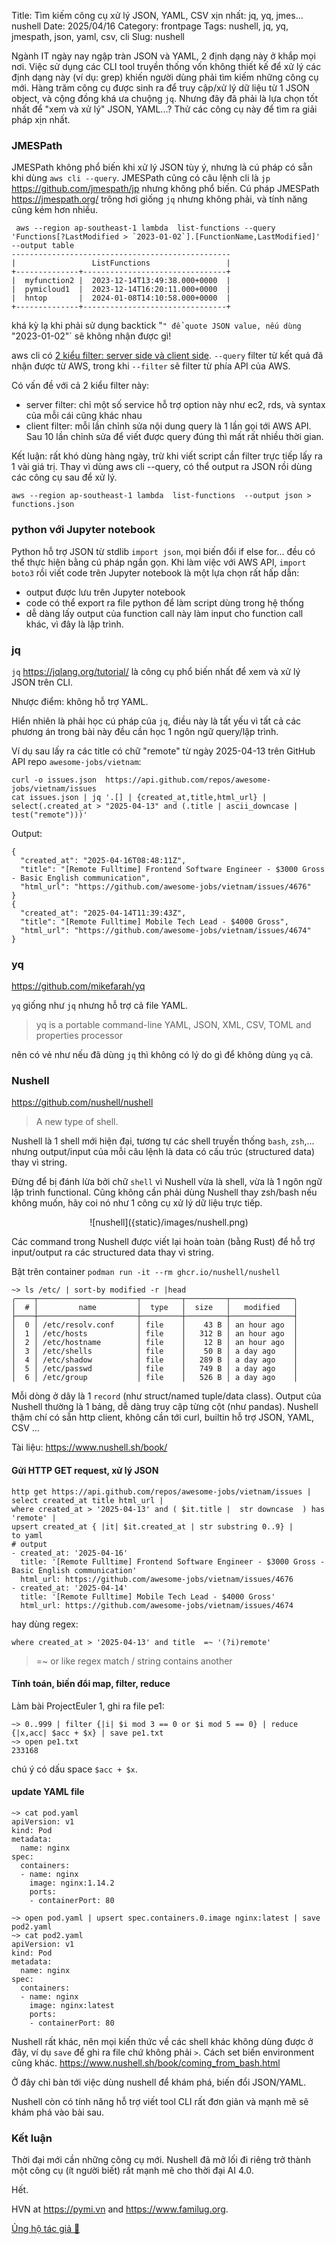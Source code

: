 Title: Tìm kiếm công cụ xử lý JSON, YAML, CSV xịn nhất: jq, yq, jmes... nushell
Date: 2025/04/16
Category: frontpage
Tags: nushell, jq, yq, jmespath, json, yaml, csv, cli
Slug: nushell

Ngành IT ngày nay ngập tràn JSON và YAML, 2 định dạng này ở khắp mọi nơi. Việc sử dụng các CLI tool truyền thống vốn không thiết kế để xử lý các định dạng này (ví dụ: grep) khiến người dùng phải tìm kiếm những công cụ mới. Hàng trăm công cụ được sinh ra để truy cập/xử lý dữ liệu từ 1 JSON object, và cộng đồng khá ưa chuộng `jq`. Nhưng đây đã phải là lựa chọn tốt nhất để "xem và xử lý" JSON, YAML...? Thử các công cụ này để tìm ra giải pháp xịn nhất.

### JMESPath
JMESPath không phổ biến khi xử lý JSON tùy ý, nhưng là cú pháp có sẵn khi dùng `aws cli --query`.
JMESPath cũng có câu lệnh cli là `jp` <https://github.com/jmespath/jp> nhưng không phổ biến.
Cú pháp JMESPath <https://jmespath.org/> trông hơi giống `jq` nhưng không phải, và tính năng cũng kém hơn nhiều.

```
 aws --region ap-southeast-1 lambda  list-functions --query 'Functions[?LastModified > `2023-01-02`].[FunctionName,LastModified]' --output table
-------------------------------------------------
|                 ListFunctions                 |
+--------------+--------------------------------+
|  myfunction2 |  2023-12-14T13:49:38.000+0000  |
|  pymicloud1  |  2023-12-14T16:20:11.000+0000  |
|  hntop       |  2024-01-08T14:10:58.000+0000  |
+--------------+--------------------------------+
```
khá kỳ lạ khi phải sử dụng backtick "`" để quote JSON value, nếu dùng `"2023-01-02"` sẽ không nhận được gì!

aws cli có [2 kiểu filter: server side và client side](https://docs.aws.amazon.com/cli/latest/userguide/cli-usage-filter.html#cli-usage-filter-server-side). `--query` filter từ kết quả đã nhận được từ AWS, trong khi `--filter` sẽ filter từ phía API của AWS.

Có vấn đề với cả 2 kiểu filter này:

- server filter: chỉ một số service hỗ trợ option này như ec2, rds, và syntax của mỗi cái cũng khác nhau
- client filter: mỗi lần chỉnh sửa nội dung query là 1 lần gọi tới AWS API. Sau 10 lần chỉnh sửa để viết được query đúng thì mất rất nhiều thời gian.

Kết luận: rất khó dùng hàng ngày, trừ khi viết script cần filter trực tiếp lấy ra 1 vài giá trị. Thay vì dùng aws cli --query, có thể output ra JSON rồi dùng các công cụ sau để xử lý.

```
aws --region ap-southeast-1 lambda  list-functions  --output json > functions.json
```
### python với Jupyter notebook
Python hỗ trợ JSON từ stdlib `import json`, mọi biến đổi if else for... đều có thể thực hiện bằng cú pháp ngắn gọn.
Khi làm việc với AWS API, `import boto3` rồi viết code trên Jupyter notebook là một lựa chọn rất hấp dẫn:

- output được lưu trên Jupyter notebook
- code có thể export ra file python để làm script dùng trong hệ thống
- dễ dàng lấy output của function call này làm input cho function call khác, vì đây là lập trình.

### jq
`jq` <https://jqlang.org/tutorial/> là công cụ phổ biến nhất để xem và xử lý JSON trên CLI.

Nhược điểm: không hỗ trợ YAML.

Hiển nhiên là phải học cú pháp của `jq`, điều này là tất yếu vì tất cả các phương án trong bài này đều cần học 1 ngôn ngữ query/lập trình.

Ví dụ sau lấy ra các title có chữ "remote" từ ngày 2025-04-13 trên GitHub API repo `awesome-jobs/vietnam`:

```
curl -o issues.json  https://api.github.com/repos/awesome-jobs/vietnam/issues
cat issues.json | jq '.[] | {created_at,title,html_url} | select(.created_at > "2025-04-13" and (.title | ascii_downcase | test("remote")))'
```

Output:
```
{
  "created_at": "2025-04-16T08:48:11Z",
  "title": "[Remote Fulltime] Frontend Software Engineer - $3000 Gross - Basic English communication",
  "html_url": "https://github.com/awesome-jobs/vietnam/issues/4676"
}
{
  "created_at": "2025-04-14T11:39:43Z",
  "title": "[Remote Fulltime] Mobile Tech Lead - $4000 Gross",
  "html_url": "https://github.com/awesome-jobs/vietnam/issues/4674"
}
```
### yq
<https://github.com/mikefarah/yq>

`yq` giống như `jq` nhưng hỗ trợ cả file YAML.

>  yq is a portable command-line YAML, JSON, XML, CSV, TOML and properties processor

nên có vẻ như nếu đã dùng `jq` thì không có lý do gì để không dùng `yq` cả.

### Nushell
<https://github.com/nushell/nushell>

> A new type of shell.

Nushell là 1 shell mới hiện đại, tương tự các shell truyền thống `bash`, `zsh`,... nhưng output/input của mỗi câu lệnh là data có cấu trúc (structured data) thay vì string.

Đừng để bị đánh lừa bởi chữ `shell` vì Nushell vừa là shell, vừa là 1 ngôn ngữ lập trình functional. Cũng không cần phải dùng Nushell thay zsh/bash nếu không muốn, hãy coi nó như 1 công cụ xử lý dữ liệu trực tiếp.

<center>
![nushell]({static}/images/nushell.png)
</center>

Các command trong Nushell được viết lại hoàn toàn (bằng Rust) để hỗ trợ input/output ra các structured data thay vì string.

Bật trên container `podman run -it --rm ghcr.io/nushell/nushell`

```nu
~> ls /etc/ | sort-by modified -r |head
╭────┬──────────────────────┬─────────┬─────────┬──────────────╮
│  # │         name         │  type   │  size   │   modified   │
├────┼──────────────────────┼─────────┼─────────┼──────────────┤
│  0 │ /etc/resolv.conf     │ file    │    43 B │ an hour ago  │
│  1 │ /etc/hosts           │ file    │   312 B │ an hour ago  │
│  2 │ /etc/hostname        │ file    │    12 B │ an hour ago  │
│  3 │ /etc/shells          │ file    │    50 B │ a day ago    │
│  4 │ /etc/shadow          │ file    │   289 B │ a day ago    │
│  5 │ /etc/passwd          │ file    │   749 B │ a day ago    │
│  6 │ /etc/group           │ file    │   526 B │ a day ago    │
```

Mỗi dòng ở dây là 1 `record` (như struct/named tuple/data class).
Output của Nushell thường là 1 bảng, dễ dàng truy cập từng cột (như pandas).
Nushell thậm chí có sẵn http client, không cần tới curl, builtin hỗ trợ JSON, YAML, CSV ...

Tài liệu: <https://www.nushell.sh/book/>

#### Gửi HTTP GET request, xử lý JSON
```
http get https://api.github.com/repos/awesome-jobs/vietnam/issues |
select created_at title html_url |
where created_at > '2025-04-13' and ( $it.title |  str downcase  ) has 'remote' |
upsert created_at { |it| $it.created_at | str substring 0..9} |
to yaml
# output
- created_at: '2025-04-16'
  title: '[Remote Fulltime] Frontend Software Engineer - $3000 Gross - Basic English communication'
  html_url: https://github.com/awesome-jobs/vietnam/issues/4676
- created_at: '2025-04-14'
  title: '[Remote Fulltime] Mobile Tech Lead - $4000 Gross'
  html_url: https://github.com/awesome-jobs/vietnam/issues/4674
```

hay dùng regex:

```
where created_at > '2025-04-13' and title  =~ '(?i)remote'
```
> =~ or like	regex match / string contains another

#### Tính toán, biến đổi map, filter, reduce
Làm bài ProjectEuler 1, ghi ra file pe1:

```nu
~> 0..999 | filter {|i| $i mod 3 == 0 or $i mod 5 == 0} | reduce {|x,acc| $acc + $x} | save pe1.txt
~> open pe1.txt
233168
```
chú ý có dấu space `$acc + $x`.

#### update YAML file

```nu
~> cat pod.yaml
apiVersion: v1
kind: Pod
metadata:
  name: nginx
spec:
  containers:
  - name: nginx
    image: nginx:1.14.2
    ports:
    - containerPort: 80

~> open pod.yaml | upsert spec.containers.0.image nginx:latest | save pod2.yaml
~> cat pod2.yaml
apiVersion: v1
kind: Pod
metadata:
  name: nginx
spec:
  containers:
  - name: nginx
    image: nginx:latest
    ports:
    - containerPort: 80

```

Nushell rất khác, nên mọi kiến thức về các shell khác không dùng được ở đây, ví dụ `save` để ghi ra file chứ không phải `>`. Cách set biến environment cũng khác.
<https://www.nushell.sh/book/coming_from_bash.html>

Ở đây chỉ bàn tới việc dùng nushell để khám phá, biến đổi JSON/YAML.

Nushell còn có tính năng hỗ trợ viết tool CLI rất đơn giản và mạnh mẽ sẽ khám phá vào bài sau.

### Kết luận

Thời đại mới cần những công cụ mới. Nushell đã mở lối đi riêng trở thành một công cụ (ít người biết) rất mạnh mẽ cho thời đại AI 4.0.

Hết.

HVN at <https://pymi.vn> and <https://www.familug.org>.

[Ủng hộ tác giả 🍺](https://www.familug.org/p/ung-ho.html)
